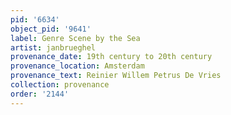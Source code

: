 ```yaml
---
pid: '6634'
object_pid: '9641'
label: Genre Scene by the Sea
artist: janbrueghel
provenance_date: 19th century to 20th century
provenance_location: Amsterdam
provenance_text: Reinier Willem Petrus De Vries
collection: provenance
order: '2144'
---
```

